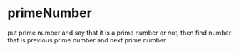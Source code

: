 # primeNumber

put prime number and say that it is a prime number or not, then find number that is previous prime number and next prime number
